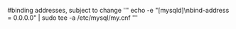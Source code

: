 #binding addresses, subject to change
'''
echo -e "[mysqld]\nbind-address = 0.0.0.0" | sudo tee -a /etc/mysql/my.cnf
'''
